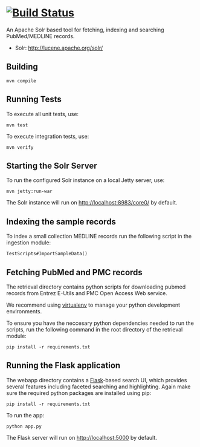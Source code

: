 [![Build Status](https://travis-ci.org/apurdy/solr-project.svg?branch=master)](https://travis-ci.org/apurdy/solr-project)
=========

An Apache Solr based tool for fetching, indexing and searching PubMed/MEDLINE records. 
* Solr: http://lucene.apache.org/solr/

Building
---------

    mvn compile

Running Tests
-------------
To execute all unit tests, use:

    mvn test

To execute integration tests, use:

    mvn verify

Starting the Solr Server
-------------
To run the configured Solr instance on a local Jetty server, use:

    mvn jetty:run-war

The Solr instance will run on [http://localhost:8983/core0/](http://localhost:8983/core0/) by default.

Indexing the sample records
-------------
To index a small collection MEDLINE records run the following script in the ingestion module:

    TestScripts#ImportSampleData()

Fetching PubMed and PMC records
-------------
The retrieval directory contains python scripts for downloading pubmed records from Entrez E-Utils and PMC Open Access Web service. 

We recommend using [virtualenv](http://docs.python-guide.org/en/latest/dev/virtualenvs/) to manage your python development environments. 

To ensure you have the neccesary python dependencies needed to run the scripts, run the following command in the root directory of the retrieval module:

    pip install -r requirements.txt

Running the Flask application
-------------
The webapp directory contains a [Flask](http://flask.pocoo.org/)-based search UI, which provides several features including faceted searching and highlighting. Again make sure the required python packages are installed using pip:

    pip install -r requirements.txt

To run the app:

    python app.py

The Flask server will run on [http://localhost:5000](http://localhost:5000) by default.
